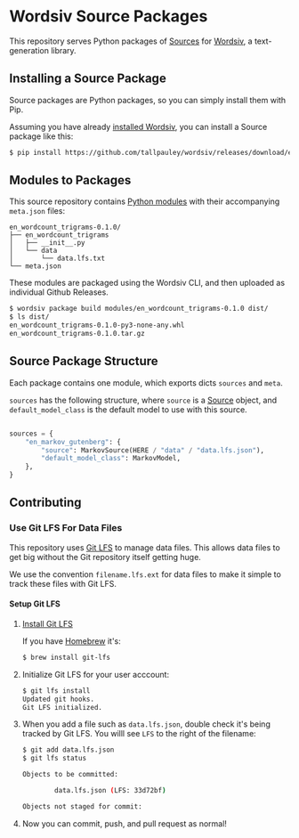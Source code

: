 # Wordsiv Source Packages

This repository serves Python packages of [Sources](https://github.com/tallpauley/wordsiv/blob/main/wordsiv/source.py) for [Wordsiv](https://github.com/tallpauley/wordsiv), a text-generation library.

## Installing a Source Package
Source packages are Python packages, so you can simply install them with Pip.

Assuming you have already [installed Wordsiv](https://github.com/tallpauley/#installation), you can install a Source package like this:

```bash
$ pip install https://github.com/tallpauley/wordsiv/releases/download/en_wordcount_trigrams-0.1.0/en_wordcount_trigrams-0.1.0.tar.gz
```

## Modules to Packages

This source repository contains [Python modules](https://docs.python.org/3/tutorial/modules.html) with their accompanying `meta.json` files:

```text
en_wordcount_trigrams-0.1.0/
├── en_wordcount_trigrams
│   ├── __init__.py
│   └── data
│       └── data.lfs.txt
└── meta.json
```

These modules are packaged using the Wordsiv CLI, and then uploaded as individual Github Releases.

```bash
$ wordsiv package build modules/en_wordcount_trigrams-0.1.0 dist/
$ ls dist/
en_wordcount_trigrams-0.1.0-py3-none-any.whl
en_wordcount_trigrams-0.1.0.tar.gz
```

## Source Package Structure

Each package contains one module, which exports dicts `sources` and `meta`.

`sources` has the following structure, where `source` is a [Source](https://github.com/tallpauley/wordsiv/blob/main/wordsiv/source.py) object, and `default_model_class` is the default model to use with this source.

```python

sources = {
    "en_markov_gutenberg": {
        "source": MarkovSource(HERE / "data" / "data.lfs.json"),
        "default_model_class": MarkovModel,
    },
}

```

## Contributing

### Use Git LFS For Data Files

This repository uses [Git LFS](https://git-lfs.github.com/) to manage data files. This allows data files to get big without the Git repository itself getting huge.

We use the convention `filename.lfs.ext` for data files to make it simple to track these files with Git LFS.

#### Setup Git LFS

1. [Install Git LFS](https://git-lfs.github.com/)

    If you have [Homebrew](https://brew.sh/) it's:

    ```bash
    $ brew install git-lfs
    ```

2. Initialize Git LFS for your user acccount:

    ```bash
    $ git lfs install
    Updated git hooks.
    Git LFS initialized.
    ```

3. When you add a file such as `data.lfs.json`, double check it's being tracked by Git LFS. You willl see `LFS` to the right of the filename:

    ```bash
    $ git add data.lfs.json
    $ git lfs status

    Objects to be committed:

            data.lfs.json (LFS: 33d72bf)

    Objects not staged for commit:
    ```

4. Now you can commit, push, and pull request as normal!
